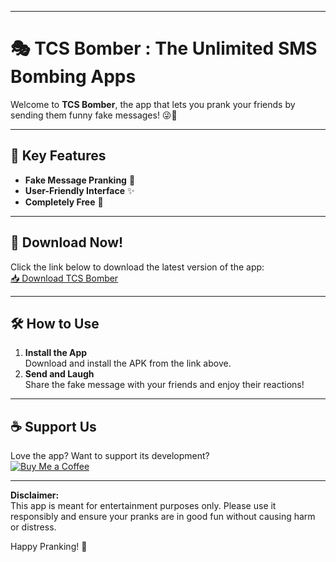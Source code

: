 
---

# 🎭 TCS Bomber : The Unlimited SMS Bombing Apps

Welcome to **TCS Bomber**, the app that lets you prank your friends by sending them funny fake messages! 😜🎉  

---

## 🌟 Key Features  

- **Fake Message Pranking** 🤣 
- **User-Friendly Interface** ✨ 
- **Completely Free** 💸  

---

## 🚀 Download Now!  

Click the link below to download the latest version of the app:  
[📥 Download TCS Bomber](https://github.com/thecybershark/TCS_Bomb/raw/refs/heads/main/TCS%20Bomber_4.2.apk)  

---

## 🛠️ How to Use  

1. **Install the App**  
   Download and install the APK from the link above.  
2. **Send and Laugh**  
   Share the fake message with your friends and enjoy their reactions!  

---

## ☕ Support Us  

Love the app? Want to support its development?  
[![Buy Me a Coffee](https://img.shields.io/badge/Buy%20Me%20a%20Coffee-Support%20Here-orange?style=for-the-badge&logo=buy-me-a-coffee)](https://thecybershark.github.io/)  

---

**Disclaimer:**  
This app is meant for entertainment purposes only. Please use it responsibly and ensure your pranks are in good fun without causing harm or distress.  

Happy Pranking! 🎉  
